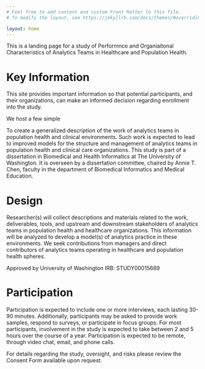 ```yaml
---
# Feel free to add content and custom Front Matter to this file.
# To modify the layout, see https://jekyllrb.com/docs/themes/#overriding-theme-defaults

layout: home
---
```


This is a landing page for a study of Performnce and Organiaitonal Characteristics of Analytics Teams in Healthcare and Population Health.

# Key Information

This site provides important information so that potential participants, and their organizations, can make an informed decision regarding enrollment into the study.



We host a few simple 

To create a generalized description of the work of analytics teams in population health and clinical environments.  Such work is expected to lead to improved models for the structure and management of analytics teams in population health and clinical care organizations. 
This study is part of a dissertation in Biomedical and Health Informatics at The University of Washington. It is overseen by a dissertation committee, chaired by Annie T. Chen, faculty in the department of Biomedical Informatics and Medical Education.

# Design

Researcher(s) will collect descriptions and materials related to the work, deliverables, tools, and upstream and downstream stakeholders of analytics teams in population health and healthcare organizations. This information will be analyzed to develop a model(s) of analytics practice in these environments. 
We seek contributions from managers and direct contributors of analytics teams operating in healthcare and population health spheres.

Approved by University of Washington IRB: STUDY00015689

# Participation

Participation is expected to include one or more interviews, each lasting 30-90 minutes. Additionally, participants may be asked to provide work samples, respond to surveys, or participate in focus groups. For most participants, involvement in the study is expected to take between 2 and 5 hours over the course of a year. Participation is expected to be remote, through video chat, email, and phone calls. 

For details regarding the study, oversight, and risks please review the Consent Form available upon request.
